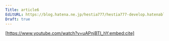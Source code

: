 ```yaml
---
Title: article6
EditURL: https://blog.hatena.ne.jp/hestia777/hestia777-develop.hatenablog.com/atom/entry/6802340630907674577
Draft: true
---
```


[https://www.youtube.com/watch?v=uAPnjBTI_hY:embed:cite]

